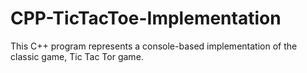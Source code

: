 # CPP-TicTacToe-Implementation
This C++ program represents a console-based implementation of the classic game, Tic Tac Tor game.
